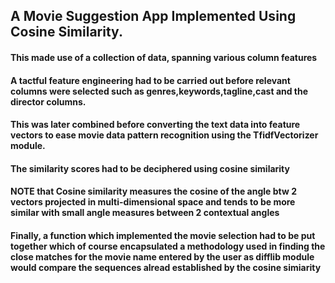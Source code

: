 ## A Movie Suggestion App Implemented Using Cosine Similarity.


#### This made use of a collection of data, spanning various column features


#### A tactful feature engineering had to be carried out before relevant columns were selected such as genres,keywords,tagline,cast and the director columns.


#### This was later combined before converting the text data into feature vectors to ease movie data pattern recognition using the TfidfVectorizer module.


#### The similarity scores had to be deciphered using cosine similarity 


#### NOTE that Cosine similarity measures the cosine of the angle btw 2 vectors projected in multi-dimensional space and tends to be more similar with small angle measures between 2 contextual angles


#### Finally, a function which implemented the movie selection had to be put together which of course encapsulated a methodology used in finding the close matches for the movie name entered by the user as difflib module would compare the sequences alread established by the cosine simiarity
